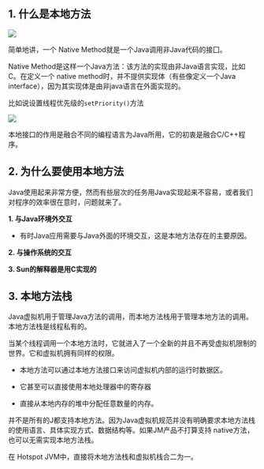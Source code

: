 ## 1. 什么是本地方法

![](https://iqqcode-blog.oss-cn-beijing.aliyuncs.com/img/20200625092209.png)

简单地讲，一个 Native Method就是一个Java调用非Java代码的接囗。

Native Method是这样一个Java方法：该方法的实现由非Java语言实现，比如C。在定义一个 native method时，并不提供实现体（有些像定义一个Java interface），因为其实现体是由非java语言在外面实现的。

比如说设置线程优先级的`setPriority()`方法

![](https://iqqcode-blog.oss-cn-beijing.aliyuncs.com/img/20200628161952.png)

本地接口的作用是融合不同的编程语言为Java所用，它的初衷是融合C/C++程序。

## 2. 为什么要使用本地方法

Java使用起来非常方便，然而有些层次的任务用Java实现起来不容易，或者我们对程序的效率很在意时，问题就来了。

**1. 与Java环境外交互**

- 有时Java应用需要与Java外面的环境交互，这是本地方法存在的主要原因。

**2. 与操作系统的交互**

**3. Sun的解释器是用C实现的**

## 3. 本地方法栈

Java虚拟机用于管理Java方法的调用，而本地方法栈用于管理本地方法的调用。本地方法栈是线程私有的。

 当某个线程调用一个本地方法时，它就进入了一个全新的并且不再受虚拟机限制的世界。它和虚拟机拥有同样的权限。

- 本地方法可以通过本地方法接口来访问虚拟机内部的运行时数据区。

- 它甚至可以直接使用本地处理器中的寄存器

- 直接从本地内存的堆中分配任意数量的内存。

并不是所有的J都支持本地方法。因为Java虚拟机规范并没有明确要求本地方法栈的使用语言、具体实现方式、数据结构等。如果JM产品不打算支持 native方法，也可以无需实现本地方法栈。

在 Hotspot JVM中，直接将木地方法栈和虚拟机栈合二为一。
